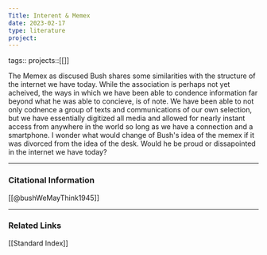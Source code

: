 ```yaml
---
Title: Interent & Memex
date: 2023-02-17
type: literature
project:
---
```

tags:: 
projects::[[]]


The Memex as discused Bush shares some similarities with the structure of the internet we have today. While the association is perhaps not yet acheived, the ways in which we have been able to condence information far beyond what he was able to concieve, is of note. We have been able to not only codnence a group of texts and communications of our own selection, but we have essentially digitized all media and allowed for nearly instant access from anywhere in the world so long as we have a connection and a smartphone. I wonder what would change of Bush's idea of the memex if it was divorced from the idea of the desk. Would he be proud or dissapointed in the internet we have today? 

---
### Citational Information

[[@bushWeMayThink1945]]

---

### Related Links
[[Standard Index]]